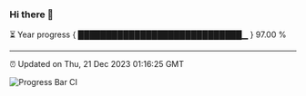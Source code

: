 ### Hi there 👋

⏳ Year progress { █████████████████████████████▁ } 97.00 %

---

⏰ Updated on Thu, 21 Dec 2023 01:16:25 GMT

![Progress Bar CI](https://github.com/ZhaoGui/ZhaoGui/workflows/Progress%20Bar%20CI/badge.svg)
